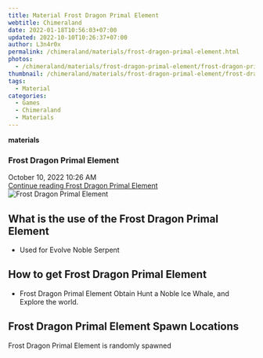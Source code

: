```yaml
---
title: Material Frost Dragon Primal Element
webtitle: Chimeraland
date: 2022-01-18T10:56:03+07:00
updated: 2022-10-10T10:26:37+07:00
author: L3n4r0x
permalink: /chimeraland/materials/frost-dragon-primal-element.html
photos:
  - /chimeraland/materials/frost-dragon-primal-element/frost-dragon-primal-element.webp
thumbnail: /chimeraland/materials/frost-dragon-primal-element/frost-dragon-primal-element.webp
tags:
  - Material
categories:
  - Games
  - Chimeraland
  - Materials
---
```


<section id="bootstrap-wrapper">
  <link
    rel="stylesheet"
    href="https://cdn.statically.io/gh/dimaslanjaka/Web-Manajemen/40ac3225/css/bootstrap-4.5-wrapper.css"
  />
  <div
    class="row g-0 border rounded overflow-hidden flex-md-row mb-4 shadow-sm position-relative"
  >
    <div class="col p-4 d-flex flex-column position-static">
      <strong class="d-inline-block mb-2 text-success">materials</strong>
      <h3 class="mb-0">Frost Dragon Primal Element</h3>
      <div class="mb-1 text-muted">October 10, 2022 10:26 AM</div>
      <a
        href="/chimeraland/materials/frost-dragon-primal-element.html"
        class="stretched-link d-none"
        >Continue reading Frost Dragon Primal Element</a
      >
    </div>
    <div class="col-auto d-none d-lg-block">
      <img
        src="/chimeraland/materials/frost-dragon-primal-element/frost-dragon-primal-element.webp"
        alt="Frost Dragon Primal Element"
      />
    </div>
  </div>
  <div class="row">
    <div class="col-lg-6 col-12 mb-2">
      <div class="card">
        <div class="card-body">
          <h2 class="card-title">
            What is the use of the Frost Dragon Primal Element
          </h2>
          <div class="card-text">
            <ul>
              <li>Used for Evolve Noble Serpent</li>
            </ul>
          </div>
        </div>
      </div>
    </div>
    <div class="col-lg-6 col-12 mb-2">
      <div class="card">
        <div class="card-body">
          <h2 class="card-title">How to get Frost Dragon Primal Element</h2>
          <div class="card-text">
            <ul>
              <li>
                Frost Dragon Primal Element Obtain Hunt a Noble Ice Whale, and
                Explore the world.
              </li>
            </ul>
          </div>
        </div>
      </div>
    </div>
    <div class="col-12 mb-2">
      <h2>Frost Dragon Primal Element Spawn Locations</h2>
      <p>Frost Dragon Primal Element is randomly spawned</p>
    </div>
  </div>
</section>